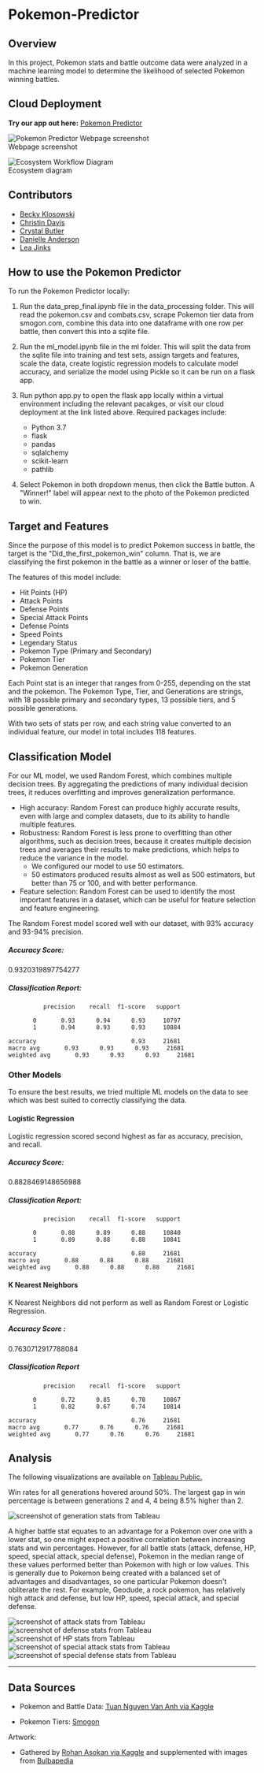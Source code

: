 # Pokemon-Predictor

## Overview

In this project, Pokemon stats and battle outcome data were analyzed in a machine learning model to determine the likelihood of selected Pokemon winning battles.

## Cloud Deployment

**Try our app out here:** [Pokemon Predictor](http://ec2-52-70-184-175.compute-1.amazonaws.com/)  

![Pokemon Predictor Webpage screenshot](Images/website_screenshot.png)  
Webpage screenshot  

![Ecosystem Workflow Diagram](Images/Project%204%20Ecosystem%20Scaler.png)  
Ecosystem diagram

## Contributors

* [Becky Klosowski](https://github.com/andcetera)
* [Christin Davis](https://github.com/christinamberdavis)
* [Crystal Butler](https://github.com/cmbutler83)
* [Danielle Anderson](https://github.com/dganderson94)
* [Lea Jinks](https://github.com/leajinks)


## How to use the Pokemon Predictor

To run the Pokemon Predictor locally:

1. Run the data_prep_final.ipynb file in the data_processing folder. This will read the pokemon.csv and combats.csv, scrape Pokemon tier data from smogon.com, combine this data into one dataframe with one row per battle, then convert this into a sqlite file.
2. Run the ml_model.ipynb file in the ml folder. This will split the data from the sqlite file into training and test sets, assign targets and features, scale the data, create logistic regression models to calculate model accuracy, and serialize the model using Pickle so it can be run on a flask app.
3. Run python app.py to open the flask app locally within a virtual environment including the relevant pacakges, or visit our cloud deployment at the link listed above.  Required packages include:  

    * Python 3.7
    * flask
    * pandas
    * sqlalchemy
    * scikit-learn
    * pathlib

4. Select Pokemon in both dropdown menus, then click the Battle button. A "Winner!" label will appear next to the photo of the Pokemon predicted to win.

## Target and Features

Since the purpose of this model is to predict Pokemon success in battle, the target is the "Did_the_first_pokemon_win" column. That is, we are classifying the first pokemon in the battle as a winner or loser of the battle. 

The features of this model include:

* Hit Points (HP)
* Attack Points
* Defense Points
* Special Attack Points
* Defense Points
* Speed Points
* Legendary Status
* Pokemon Type (Primary and Secondary)
* Pokemon Tier
* Pokemon Generation

Each Point stat is an integer that ranges from 0-255, depending on the stat and the pokemon. The Pokemon Type, Tier, and Generations are strings, with 18 possible primary and secondary types, 13 possible tiers, and 5 possible generations.

With two sets of stats per row, and each string value converted to an individual feature, our model in total includes 118 features.

## Classification Model

For our ML model, we used Random Forest, which combines multiple decision trees. By aggregating the predictions of many individual decision trees, it reduces overfitting and improves generalization performance.

* High accuracy: Random Forest can produce highly accurate results, even with large and complex datasets, due to its ability to handle multiple features.
* Robustness: Random Forest is less prone to overfitting than other algorithms, such as decision trees, because it creates multiple decision trees and averages their results to make predictions, which helps to reduce the variance in the model. 
    * We configured our model to use 50 estimators. 
    * 50 estimators produced results almost as well as 500 estimators, but better than 75 or 100, and with better performance.
* Feature selection: Random Forest can be used to identify the most important features in a dataset, which can be useful for feature selection and feature engineering.

The Random Forest model scored well with our dataset, with 93% accuracy and 93-94% precision. 

##### Accuracy Score:
0.9320319897754277


##### Classification Report:
              precision    recall  f1-score   support

           0       0.93      0.94      0.93     10797
           1       0.94      0.93      0.93     10884

    accuracy                           0.93     21681
    macro avg       0.93      0.93      0.93     21681
    weighted avg       0.93      0.93      0.93     21681

### Other Models

To ensure the best results, we tried multiple ML models on the data to see which was best suited to correctly classifying the data. 

#### Logistic Regression
Logistic regression scored second highest as far as accuracy, precision, and recall. 

##### Accuracy Score: 
0.8828469148656988

##### Classification Report:
              precision    recall  f1-score   support

           0       0.88      0.89      0.88     10840
           1       0.89      0.88      0.88     10841

    accuracy                           0.88     21681
    macro avg       0.88      0.88      0.88     21681
    weighted avg       0.88      0.88      0.88     21681

#### K Nearest Neighbors
K Nearest Neighbors did not perform as well as Random Forest or Logistic Regression.

##### Accuracy Score : 
0.7630712917788084

##### Classification Report
              precision    recall  f1-score   support

           0       0.72      0.85      0.78     10867
           1       0.82      0.67      0.74     10814

    accuracy                           0.76     21681
    macro avg       0.77      0.76      0.76     21681
    weighted avg       0.77      0.76      0.76     21681

## Analysis

The following visualizations are available on [Tableau Public.](https://public.tableau.com/app/profile/crystal1427/viz/PokemonStats_16813522570140/PokemonWinnerStats?publish=yes)

Win rates for all generations hovered around 50%. The largest gap in win percentage is between generations 2 and 4, 4 being 8.5% higher than 2.

![screenshot of generation stats from Tableau](Images/analysis/gen_stats.png)

A higher battle stat equates to an advantage for a Pokemon over one with a lower stat, so one might expect a positive correlation between increasing stats and win percentages. However, for all battle stats (attack, defense, HP, speed, special attack, special defense), Pokemon in the median range of these values performed better than Pokemon with high or low values. This is generally due to Pokemon being created with a balanced set of advantages and disadvantages, so one particular Pokemon doesn't obliterate the rest. For example, Geodude, a rock pokemon, has relatively high attack and defense, but low HP, speed, special attack, and special defense.

![screenshot of attack stats from Tableau](Images/analysis/atk_stats.png)  
![screenshot of defense stats from Tableau](Images/analysis/def_stats.png)  
![screenshot of HP stats from Tableau](Images/analysis/hp_stats.png)  
![screenshot of special attack stats from Tableau](Images/analysis/spatk_stats.png)  
![screenshot of special defense stats from Tableau](Images/analysis/spdef_stats.png)  

- - -

## Data Sources

* Pokemon and Battle Data: [Tuan Nguyen Van Anh via Kaggle](https://www.kaggle.com/datasets/tuannguyenvananh/pokemon-dataset-with-team-combat?select=pokemon.csv)

* Pokemon Tiers: [Smogon](https://www.smogon.com/dex/xy/pokemon/)

Artwork:

* Gathered by [Rohan Asokan via Kaggle](https://www.kaggle.com/datasets/arenagrenade/the-complete-pokemon-images-data-set)
and supplemented with images from [Bulbapedia](https://bulbapedia.bulbagarden.net/wiki/Main_Page)

